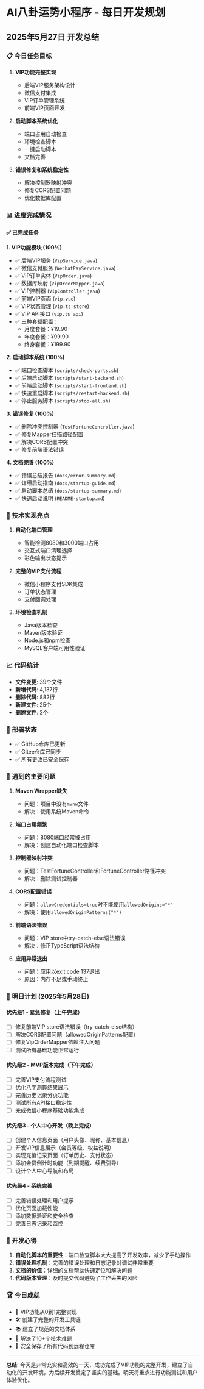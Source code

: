 # AI八卦运势小程序 - 每日开发规划

## 2025年5月27日 开发总结

### 📋 今日任务目标
1. **VIP功能完整实现**
   - 后端VIP服务架构设计
   - 微信支付集成
   - VIP订单管理系统
   - 前端VIP页面开发

2. **启动脚本系统优化**
   - 端口占用自动检查
   - 环境检查脚本
   - 一键启动脚本
   - 文档完善

3. **错误修复和系统稳定性**
   - 解决控制器映射冲突
   - 修复CORS配置问题
   - 优化数据库配置

### 📊 进度完成情况

#### ✅ 已完成任务

**1. VIP功能模块 (100%)**
- ✅ 后端VIP服务 (`VipService.java`)
- ✅ 微信支付服务 (`WechatPayService.java`)
- ✅ VIP订单实体 (`VipOrder.java`)
- ✅ 数据库映射 (`VipOrderMapper.java`)
- ✅ VIP控制器 (`VipController.java`)
- ✅ 前端VIP页面 (`vip.vue`)
- ✅ VIP状态管理 (`vip.ts store`)
- ✅ VIP API接口 (`vip.ts api`)
- ✅ 三种套餐配置：
  - 月度套餐：¥19.90
  - 年度套餐：¥99.90
  - 终身套餐：¥199.90

**2. 启动脚本系统 (100%)**
- ✅ 端口检查脚本 (`scripts/check-ports.sh`)
- ✅ 后端启动脚本 (`scripts/start-backend.sh`)
- ✅ 前端启动脚本 (`scripts/start-frontend.sh`)
- ✅ 快速重启脚本 (`scripts/restart-backend.sh`)
- ✅ 停止服务脚本 (`scripts/stop-all.sh`)

**3. 错误修复 (100%)**
- ✅ 删除冲突控制器 (`TestFortuneController.java`)
- ✅ 修复Mapper扫描路径配置
- ✅ 解决CORS配置冲突
- ✅ 修复前端语法错误

**4. 文档完善 (100%)**
- ✅ 错误总结报告 (`docs/error-summary.md`)
- ✅ 详细启动指南 (`docs/startup-guide.md`)
- ✅ 启动脚本总结 (`docs/startup-summary.md`)
- ✅ 快速启动说明 (`README-startup.md`)

### 🔧 技术实现亮点

1. **自动化端口管理**
   - 智能检测8080和3000端口占用
   - 交互式端口清理选择
   - 彩色输出状态提示

2. **完整的VIP支付流程**
   - 微信小程序支付SDK集成
   - 订单状态管理
   - 支付回调处理

3. **环境检查机制**
   - Java版本检查
   - Maven版本验证
   - Node.js和npm检查
   - MySQL客户端可用性验证

### 📈 代码统计
- **文件变更**: 39个文件
- **新增代码**: 4,137行
- **删除代码**: 882行
- **新建文件**: 25个
- **删除文件**: 2个

### 🚀 部署状态
- ✅ GitHub仓库已更新
- ✅ Gitee仓库已同步
- ✅ 所有更改已安全保存

### 🐛 遇到的主要问题

1. **Maven Wrapper缺失**
   - 问题：项目中没有`mvnw`文件
   - 解决：使用系统Maven命令

2. **端口占用频繁**
   - 问题：8080端口经常被占用
   - 解决：创建自动化端口检查脚本

3. **控制器映射冲突**
   - 问题：TestFortuneController和FortuneController路径冲突
   - 解决：删除测试控制器

4. **CORS配置错误**
   - 问题：`allowCredentials=true`时不能使用`allowedOrigins="*"`
   - 解决：使用`allowedOriginPatterns("*")`

5. **前端语法错误**
   - 问题：VIP store中try-catch-else语法错误
   - 解决：修正TypeScript语法结构

6. **应用异常退出**
   - 问题：应用以exit code 137退出
   - 原因：内存不足或手动终止

### 🎯 明日计划 (2025年5月28日)

#### 优先级1 - 紧急修复（上午完成）
- [ ] 修复前端VIP store语法错误（try-catch-else结构）
- [ ] 解决CORS配置问题（allowedOriginPatterns配置）
- [ ] 修复VipOrderMapper依赖注入问题
- [ ] 测试所有基础功能正常运行

#### 优先级2 - MVP版本完成（下午完成）
- [ ] 完善VIP支付流程测试
- [ ] 优化八字测算结果展示
- [ ] 完善历史记录分页功能
- [ ] 测试所有API接口稳定性
- [ ] 完成微信小程序基础功能集成

#### 优先级3 - 个人中心开发（晚上完成）
- [ ] 创建个人信息页面（用户头像、昵称、基本信息）
- [ ] 开发VIP信息展示（会员等级、权益说明）
- [ ] 实现充值记录页面（订单历史、支付状态）
- [ ] 添加会员倒计时功能（到期提醒、续费引导）
- [ ] 设计个人中心导航和布局

#### 优先级4 - 系统完善
- [ ] 完善错误处理和用户提示
- [ ] 优化页面加载性能
- [ ] 添加数据验证和安全检查
- [ ] 完善日志记录和监控

### 📝 开发心得

1. **自动化脚本的重要性**：端口检查脚本大大提高了开发效率，减少了手动操作
2. **错误处理机制**：完善的错误处理和日志记录对调试非常重要
3. **文档的价值**：详细的文档帮助快速定位和解决问题
4. **代码版本管理**：及时提交代码避免了工作丢失的风险

### 🏆 今日成就
- 🎉 VIP功能从0到1完整实现
- 🛠️ 创建了完整的开发工具链
- 📚 建立了规范的文档体系
- 🔧 解决了10+个技术难题
- 💾 安全保存了所有代码到远程仓库

---

**总结**: 今天是非常充实和高效的一天，成功完成了VIP功能的完整开发，建立了自动化的开发环境，为后续开发奠定了坚实的基础。明天将重点进行功能测试和用户体验优化。 